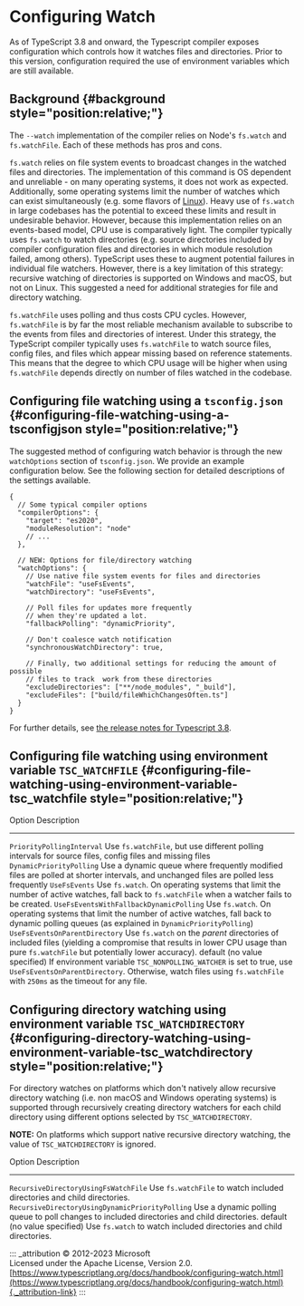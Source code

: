 # Configuring Watch

As of TypeScript 3.8 and onward, the Typescript compiler exposes
configuration which controls how it watches files and directories. Prior
to this version, configuration required the use of environment variables
which are still available.

## Background {#background style="position:relative;"}

The `--watch` implementation of the compiler relies on Node's `fs.watch`
and `fs.watchFile`. Each of these methods has pros and cons.

`fs.watch` relies on file system events to broadcast changes in the
watched files and directories. The implementation of this command is OS
dependent and unreliable - on many operating systems, it does not work
as expected. Additionally, some operating systems limit the number of
watches which can exist simultaneously (e.g. some flavors of
[Linux](https://man7.org/linux/man-pages/man7/inotify.7.html)). Heavy
use of `fs.watch` in large codebases has the potential to exceed these
limits and result in undesirable behavior. However, because this
implementation relies on an events-based model, CPU use is comparatively
light. The compiler typically uses `fs.watch` to watch directories (e.g.
source directories included by compiler configuration files and
directories in which module resolution failed, among others). TypeScript
uses these to augment potential failures in individual file watchers.
However, there is a key limitation of this strategy: recursive watching
of directories is supported on Windows and macOS, but not on Linux. This
suggested a need for additional strategies for file and directory
watching.

`fs.watchFile` uses polling and thus costs CPU cycles. However,
`fs.watchFile` is by far the most reliable mechanism available to
subscribe to the events from files and directories of interest. Under
this strategy, the TypeScript compiler typically uses `fs.watchFile` to
watch source files, config files, and files which appear missing based
on reference statements. This means that the degree to which CPU usage
will be higher when using `fs.watchFile` depends directly on number of
files watched in the codebase.

## Configuring file watching using a `tsconfig.json` {#configuring-file-watching-using-a-tsconfigjson style="position:relative;"}

The suggested method of configuring watch behavior is through the new
`watchOptions` section of `tsconfig.json`. We provide an example
configuration below. See the following section for detailed descriptions
of the settings available.

``` {tsconfig="true" data-language="typescript"}
{
  // Some typical compiler options
  "compilerOptions": {
    "target": "es2020",
    "moduleResolution": "node"
    // ...
  },

  // NEW: Options for file/directory watching
  "watchOptions": {
    // Use native file system events for files and directories
    "watchFile": "useFsEvents",
    "watchDirectory": "useFsEvents",

    // Poll files for updates more frequently
    // when they're updated a lot.
    "fallbackPolling": "dynamicPriority",

    // Don't coalesce watch notification
    "synchronousWatchDirectory": true,

    // Finally, two additional settings for reducing the amount of possible
    // files to track  work from these directories
    "excludeDirectories": ["**/node_modules", "_build"],
    "excludeFiles": ["build/fileWhichChangesOften.ts"]
  }
}
```

For further details, see [the release notes for Typescript
3.8](https://www.typescriptlang.org/docs/handbook/release-notes/typescript-3-8.html#better-directory-watching-on-linux-and-watchoptions).

## Configuring file watching using environment variable `TSC_WATCHFILE` {#configuring-file-watching-using-environment-variable-tsc_watchfile style="position:relative;"}

  Option                                    Description
  ----------------------------------------- --------------------------------------------------------------------------------------------------------------------------------------------------------------------------------------------
  `PriorityPollingInterval`                 Use `fs.watchFile`, but use different polling intervals for source files, config files and missing files
  `DynamicPriorityPolling`                  Use a dynamic queue where frequently modified files are polled at shorter intervals, and unchanged files are polled less frequently
  `UseFsEvents`                             Use `fs.watch`. On operating systems that limit the number of active watches, fall back to `fs.watchFile` when a watcher fails to be created.
  `UseFsEventsWithFallbackDynamicPolling`   Use `fs.watch`. On operating systems that limit the number of active watches, fall back to dynamic polling queues (as explained in `DynamicPriorityPolling`)
  `UseFsEventsOnParentDirectory`            Use `fs.watch` on the *parent* directories of included files (yielding a compromise that results in lower CPU usage than pure `fs.watchFile` but potentially lower accuracy).
  default (no value specified)              If environment variable `TSC_NONPOLLING_WATCHER` is set to true, use `UseFsEventsOnParentDirectory`. Otherwise, watch files using `fs.watchFile` with `250ms` as the timeout for any file.

## Configuring directory watching using environment variable `TSC_WATCHDIRECTORY` {#configuring-directory-watching-using-environment-variable-tsc_watchdirectory style="position:relative;"}

For directory watches on platforms which don't natively allow recursive
directory watching (i.e. non macOS and Windows operating systems) is
supported through recursively creating directory watchers for each child
directory using different options selected by `TSC_WATCHDIRECTORY`.

**NOTE:** On platforms which support native recursive directory
watching, the value of `TSC_WATCHDIRECTORY` is ignored.

  Option                                            Description
  ------------------------------------------------- --------------------------------------------------------------------------------------------
  `RecursiveDirectoryUsingFsWatchFile`              Use `fs.watchFile` to watch included directories and child directories.
  `RecursiveDirectoryUsingDynamicPriorityPolling`   Use a dynamic polling queue to poll changes to included directories and child directories.
  default (no value specified)                      Use `fs.watch` to watch included directories and child directories.

::: _attribution
© 2012-2023 Microsoft\
Licensed under the Apache License, Version 2.0.\
[https://www.typescriptlang.org/docs/handbook/configuring-watch.html](https://www.typescriptlang.org/docs/handbook/configuring-watch.html){._attribution-link}
:::
